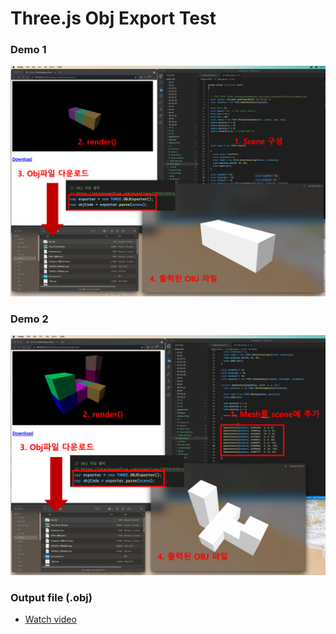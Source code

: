 # Three.js Obj Export Test



### Demo 1

<img src="https://github.com/GC212CG/threejs-objexport-test/blob/master/references/demo1.png?raw=true" width=700>

### Demo 2

<img src="https://github.com/GC212CG/threejs-objexport-test/blob/master/references/demo2.png?raw=true" width=700>

### Output file (.obj)
 - [Watch video](https://github.com/GC212CG/threejs-objexport-test/blob/master/references/demo3.mp4?raw=true)
